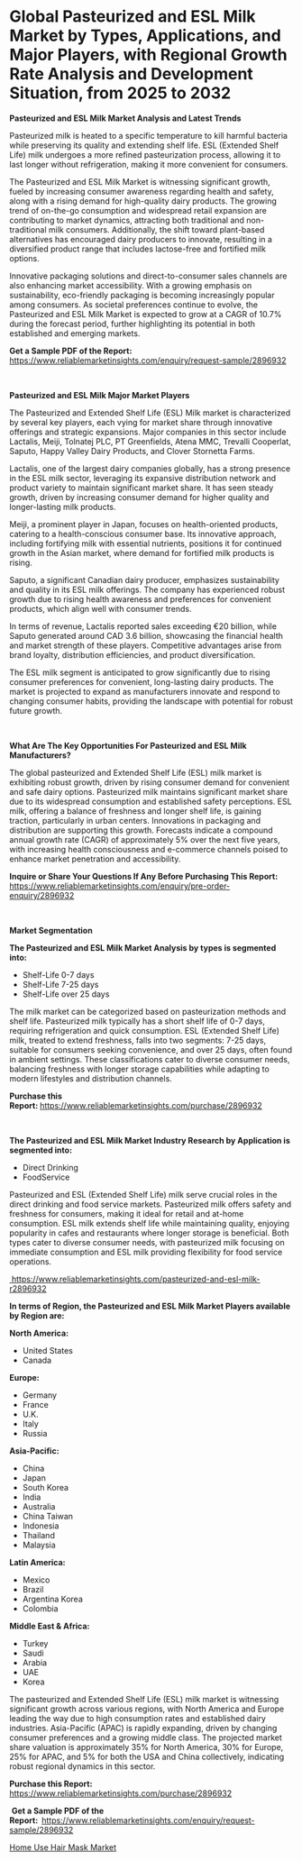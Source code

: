 <p><h1>Global Pasteurized and ESL Milk Market by Types, Applications, and Major Players, with Regional Growth Rate Analysis and Development Situation, from 2025 to 2032</h1></p><p><strong>Pasteurized and ESL Milk Market Analysis and Latest Trends</strong></p>
<p><p>Pasteurized milk is heated to a specific temperature to kill harmful bacteria while preserving its quality and extending shelf life. ESL (Extended Shelf Life) milk undergoes a more refined pasteurization process, allowing it to last longer without refrigeration, making it more convenient for consumers. </p><p>The Pasteurized and ESL Milk Market is witnessing significant growth, fueled by increasing consumer awareness regarding health and safety, along with a rising demand for high-quality dairy products. The growing trend of on-the-go consumption and widespread retail expansion are contributing to market dynamics, attracting both traditional and non-traditional milk consumers. Additionally, the shift toward plant-based alternatives has encouraged dairy producers to innovate, resulting in a diversified product range that includes lactose-free and fortified milk options.</p><p>Innovative packaging solutions and direct-to-consumer sales channels are also enhancing market accessibility. With a growing emphasis on sustainability, eco-friendly packaging is becoming increasingly popular among consumers. As societal preferences continue to evolve, the Pasteurized and ESL Milk Market is expected to grow at a CAGR of 10.7% during the forecast period, further highlighting its potential in both established and emerging markets.</p></p>
<p><strong>Get a Sample PDF of the Report:&nbsp;</strong> <a href="https://www.reliablemarketinsights.com/enquiry/request-sample/2896932?utm_campaign=2891&utm_medium=2&utm_source=Github&utm_content=ia&utm_term=15032025&utm_id=pasteurized-and-esl-milk">https://www.reliablemarketinsights.com/enquiry/request-sample/2896932</a></p>
<p>&nbsp;</p>
<p><strong>Pasteurized and ESL Milk Major Market Players</strong></p>
<p><p>The Pasteurized and Extended Shelf Life (ESL) Milk market is characterized by several key players, each vying for market share through innovative offerings and strategic expansions. Major companies in this sector include Lactalis, Meiji, Tolnatej PLC, PT Greenfields, Atena MMC, Trevalli Cooperlat, Saputo, Happy Valley Dairy Products, and Clover Stornetta Farms. </p><p>Lactalis, one of the largest dairy companies globally, has a strong presence in the ESL milk sector, leveraging its expansive distribution network and product variety to maintain significant market share. It has seen steady growth, driven by increasing consumer demand for higher quality and longer-lasting milk products.</p><p>Meiji, a prominent player in Japan, focuses on health-oriented products, catering to a health-conscious consumer base. Its innovative approach, including fortifying milk with essential nutrients, positions it for continued growth in the Asian market, where demand for fortified milk products is rising.</p><p>Saputo, a significant Canadian dairy producer, emphasizes sustainability and quality in its ESL milk offerings. The company has experienced robust growth due to rising health awareness and preferences for convenient products, which align well with consumer trends.</p><p>In terms of revenue, Lactalis reported sales exceeding €20 billion, while Saputo generated around CAD 3.6 billion, showcasing the financial health and market strength of these players. Competitive advantages arise from brand loyalty, distribution efficiencies, and product diversification.</p><p>The ESL milk segment is anticipated to grow significantly due to rising consumer preferences for convenient, long-lasting dairy products. The market is projected to expand as manufacturers innovate and respond to changing consumer habits, providing the landscape with potential for robust future growth.</p></p>
<p>&nbsp;</p>
<p><strong>What Are The Key Opportunities For Pasteurized and ESL Milk Manufacturers?</strong></p>
<p><p>The global pasteurized and Extended Shelf Life (ESL) milk market is exhibiting robust growth, driven by rising consumer demand for convenient and safe dairy options. Pasteurized milk maintains significant market share due to its widespread consumption and established safety perceptions. ESL milk, offering a balance of freshness and longer shelf life, is gaining traction, particularly in urban centers. Innovations in packaging and distribution are supporting this growth. Forecasts indicate a compound annual growth rate (CAGR) of approximately 5% over the next five years, with increasing health consciousness and e-commerce channels poised to enhance market penetration and accessibility.</p></p>
<p><strong>Inquire or Share Your Questions If Any Before Purchasing This Report:</strong> <a href="https://www.reliablemarketinsights.com/enquiry/pre-order-enquiry/2896932?utm_campaign=2891&utm_medium=2&utm_source=Github&utm_content=ia&utm_term=15032025&utm_id=pasteurized-and-esl-milk">https://www.reliablemarketinsights.com/enquiry/pre-order-enquiry/2896932</a></p>
<p>&nbsp;</p>
<p><strong>Market Segmentation</strong></p>
<p><strong>The Pasteurized and ESL Milk Market Analysis by types is segmented into:</strong></p>
<p><ul><li>Shelf-Life 0-7 days</li><li>Shelf-Life 7-25 days</li><li>Shelf-Life over 25 days</li></ul></p>
<p><p>The milk market can be categorized based on pasteurization methods and shelf life. Pasteurized milk typically has a short shelf life of 0-7 days, requiring refrigeration and quick consumption. ESL (Extended Shelf Life) milk, treated to extend freshness, falls into two segments: 7-25 days, suitable for consumers seeking convenience, and over 25 days, often found in ambient settings. These classifications cater to diverse consumer needs, balancing freshness with longer storage capabilities while adapting to modern lifestyles and distribution channels.</p></p>
<p><strong>Purchase this Report:&nbsp;</strong><a href="https://www.reliablemarketinsights.com/purchase/2896932?utm_campaign=2891&utm_medium=2&utm_source=Github&utm_content=ia&utm_term=15032025&utm_id=pasteurized-and-esl-milk">https://www.reliablemarketinsights.com/purchase/2896932</a></p>
<p>&nbsp;</p>
<p><strong>The Pasteurized and ESL Milk Market Industry Research by Application is segmented into:</strong></p>
<p><ul><li>Direct Drinking</li><li>FoodService</li></ul></p>
<p><p>Pasteurized and ESL (Extended Shelf Life) milk serve crucial roles in the direct drinking and food service markets. Pasteurized milk offers safety and freshness for consumers, making it ideal for retail and at-home consumption. ESL milk extends shelf life while maintaining quality, enjoying popularity in cafes and restaurants where longer storage is beneficial. Both types cater to diverse consumer needs, with pasteurized milk focusing on immediate consumption and ESL milk providing flexibility for food service operations.</p></p>
<p><a href="https://www.reliablemarketinsights.com/pasteurized-and-esl-milk-r2896932?utm_campaign=2891&utm_medium=2&utm_source=Github&utm_content=ia&utm_term=15032025&utm_id=pasteurized-and-esl-milk">&nbsp;https://www.reliablemarketinsights.com/pasteurized-and-esl-milk-r2896932</a></p>
<p><strong>In terms of Region, the Pasteurized and ESL Milk Market Players available by Region are:</strong></p>
<p>
    <p> <strong> North America: </strong>
        <ul>
            <li>United States</li>
            <li>Canada</li>
        </ul>
        </p> 
    <p> <strong> Europe: </strong>
        <ul>
            <li>Germany</li>
            <li>France</li>
            <li>U.K.</li>
            <li>Italy</li>
            <li>Russia</li>
        </ul>
        </p> 
    <p> <strong> Asia-Pacific: </strong>
        <ul>
            <li>China</li>
            <li>Japan</li>
            <li>South Korea</li>
            <li>India</li>
            <li>Australia</li>
            <li>China Taiwan</li>
            <li>Indonesia</li>
            <li>Thailand</li>
            <li>Malaysia</li>
        </ul>
        </p> 
    <p> <strong> Latin America: </strong>
        <ul>
            <li>Mexico</li>
            <li>Brazil</li>
            <li>Argentina Korea</li>
            <li>Colombia</li>
        </ul>
        </p> 
    <p> <strong> Middle East & Africa: </strong>
        <ul>
            <li>Turkey</li>
            <li>Saudi</li>
            <li>Arabia</li>
            <li>UAE</li>
            <li>Korea</li>
        </ul>
    </p>
    </p>
<p><p>The pasteurized and Extended Shelf Life (ESL) milk market is witnessing significant growth across various regions, with North America and Europe leading the way due to high consumption rates and established dairy industries. Asia-Pacific (APAC) is rapidly expanding, driven by changing consumer preferences and a growing middle class. The projected market share valuation is approximately 35% for North America, 30% for Europe, 25% for APAC, and 5% for both the USA and China collectively, indicating robust regional dynamics in this sector.</p></p>
<p><strong>Purchase this Report: </strong><a href="https://www.reliablemarketinsights.com/purchase/2896932?utm_campaign=2891&utm_medium=2&utm_source=Github&utm_content=ia&utm_term=15032025&utm_id=pasteurized-and-esl-milk">https://www.reliablemarketinsights.com/purchase/2896932</a></p>
<p>&nbsp;<strong>Get a Sample PDF of the Report:&nbsp;&nbsp;</strong><a href="https://www.reliablemarketinsights.com/enquiry/request-sample/2896932?utm_campaign=2891&utm_medium=2&utm_source=Github&utm_content=ia&utm_term=15032025&utm_id=pasteurized-and-esl-milk">https://www.reliablemarketinsights.com/enquiry/request-sample/2896932</a></p>
<p><strong></strong></p>
<p><p><a href="https://github.com/hunanuzmez/Market-Research-Report-List-1/blob/main/home-use-hair-mask-market.md?utm_campaign=2891&utm_medium=2&utm_source=Github&utm_content=ia&utm_term=15032025&utm_id=pasteurized-and-esl-milk">Home Use Hair Mask Market</a></p></p>